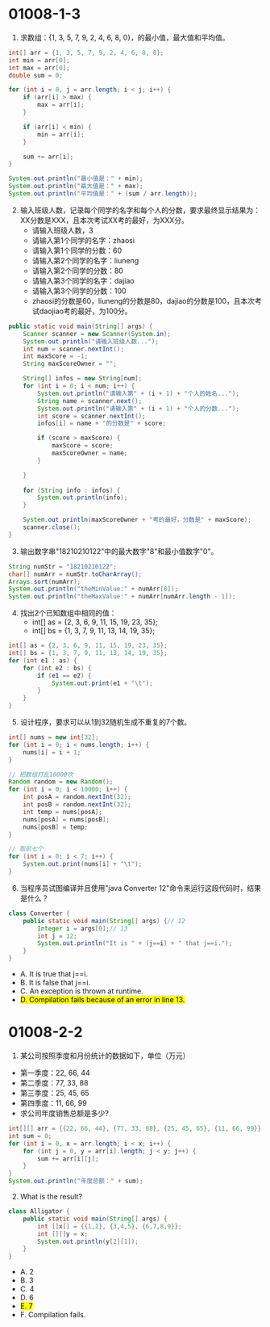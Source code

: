 # 01008-1-3
1. 求数组：{1, 3, 5, 7, 9, 2, 4, 6, 8, 0}，的最小值，最大值和平均值。
```java
int[] arr = {1, 3, 5, 7, 9, 2, 4, 6, 8, 0};
int min = arr[0];
int max = arr[0];
double sum = 0;

for (int i = 0, j = arr.length; i < j; i++) {
    if (arr[i] > max) {
        max = arr[i];
    }

    if (arr[i] < min) {
        min = arr[i];
    }

    sum += arr[i];
}

System.out.println("最小值是：" + min);
System.out.println("最大值是：" + max);
System.out.println("平均值是：" + (sum / arr.length));
```

2. 输入班级人数，记录每个同学的名字和每个人的分数，要求最终显示结果为： XX分数是XXX，且本次考试XX考的最好，为XXX分。
    - 请输入班级人数，3
    - 请输入第1个同学的名字：zhaosi
    - 请输入第1个同学的分数：60
    - 请输入第2个同学的名字：liuneng
    - 请输入第2个同学的分数：80
    - 请输入第3个同学的名字：dajiao
    - 请输入第3个同学的分数：100
    - zhaosi的分数是60，liuneng的分数是80，dajiao的分数是100，且本次考试daojiao考的最好，为100分。
```java
public static void main(String[] args) {
    Scanner scanner = new Scanner(System.in);
    System.out.println("请输入班级人数...");
    int num = scanner.nextInt();
    int maxScore = -1;
    String maxScoreOwner = "";

    String[] infos = new String[num];
    for (int i = 0; i < num; i++) {
        System.out.println("请输入第" + (i + 1) + "个人的姓名...");
        String name = scanner.next();
        System.out.println("请输入第" + (i + 1) + "个人的分数...");
        int score = scanner.nextInt();
        infos[i] = name + "的分数是" + score;

        if (score > maxScore) {
            maxScore = score;
            maxScoreOwner = name;
        }

    }
    
    for (String info : infos) {
        System.out.println(info);
    }

    System.out.println(maxScoreOwner + "考的最好，分数是" + maxScore);
    scanner.close();
}
```

3. 输出数字串"18210210122"中的最大数字"8"和最小值数字"0"。
```java
String numStr = "18210210122";
char[] numArr = numStr.toCharArray();
Arrays.sort(numArr);
System.out.println("theMinValue:" + numArr[0]);
System.out.println("theMaxValue:" + numArr[numArr.length - 1]);
```

4. 找出2个已知数组中相同的值：
    - int[] as = {2, 3, 6, 9, 11, 15, 19, 23, 35};
    - int[] bs = {1, 3, 7, 9, 11, 13, 14, 19, 35};
```java
int[] as = {2, 3, 6, 9, 11, 15, 19, 23, 35};
int[] bs = {1, 3, 7, 9, 11, 13, 14, 19, 35};
for (int e1 : as) {
    for (int e2 : bs) {
        if (e1 == e2) {
            System.out.print(e1 + "\t");
        }
    }
}
```

5. 设计程序，要求可以从1到32随机生成不重复的7个数。
```java
int[] nums = new int[32];
for (int i = 0; i < nums.length; i++) {
    nums[i] = i + 1;
}

// 把数组打乱10000次
Random random = new Random();
for (int i = 0; i < 10000; i++) {
    int posA = random.nextInt(32);
    int posB = random.nextInt(32);
    int temp = nums[posA];
    nums[posA] = nums[posB];
    nums[posB] = temp;
}

// 取前七个
for (int i = 0; i < 7; i++) {
    System.out.print(nums[i] + "\t");
}
```

6. 当程序员试图编译并且使用"java Converter 12"命令来运行这段代码时，结果是什么？
```java
class Converter {
    public static void main(String[] args) {// 12
        Integer i = args[0];// 13
        int j = 12;
        System.out.println("It is " + (j==i) + " that j==i.");
    }
}
```
- A. It is true that j==i.
- B. It is false that j==i.
- C. An exception is thrown at runtime.
- <mark>D. Compilation fails because of an error in line 13.</mark>

# 01008-2-2
1. 某公司按照季度和月份统计的数据如下，单位（万元）
- 第一季度：22, 66, 44
- 第二季度：77, 33, 88
- 第三季度：25, 45, 65
- 第四季度：11, 66, 99
- 求公司年度销售总额是多少?
```java
int[][] arr = {{22, 66, 44}, {77, 33, 88}, {25, 45, 65}, {11, 66, 99}};
int sum = 0;
for (int i = 0, x = arr.length; i < x; i++) {
    for (int j = 0, y = arr[i].length; j < y; j++) {
        sum += arr[i][j];
    }
}
System.out.println("年度总额：" + sum);
```

2. What is the result?
```java
class Alligator {
    public static void main(String[] args) {
        int []x[] = {{1,2}, {3,4,5}, {6,7,8,9}};
        int [][]y = x;
        System.out.println(y[2][1]);
    }
}
```
- A. 2
- B. 3
- C. 4
- D. 6
- <mark>E. 7</mark>
- F. Compilation fails.